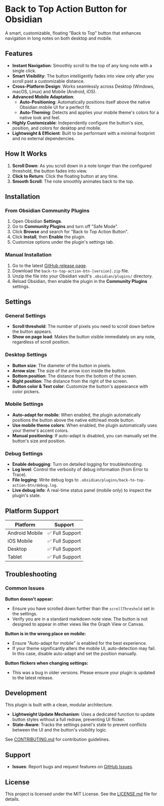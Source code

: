 # Back to Top Action Button for Obsidian

A smart, customizable, floating "Back to Top" button that enhances navigation in long notes on both desktop and mobile.

## Features

-   **Instant Navigation**: Smoothly scroll to the top of any long note with a single click.
-   **Smart Visibility**: The button intelligently fades into view only after you scroll past a customizable distance.
-   **Cross-Platform Design**: Works seamlessly across Desktop (Windows, macOS, Linux) and Mobile (Android, iOS).
-   **Advanced Mobile Adaptation**:
    -   **Auto-Positioning**: Automatically positions itself above the native Obsidian mobile UI for a perfect fit.
    -   **Auto-Theming**: Detects and applies your mobile theme's colors for a native look and feel.
-   **Highly Customizable**: Independently configure the button's size, position, and colors for desktop and mobile.
-   **Lightweight & Efficient**: Built to be performant with a minimal footprint and no external dependencies.

## How It Works

1.  **Scroll Down**: As you scroll down in a note longer than the configured threshold, the button fades into view.
2.  **Click to Return**: Click the floating button at any time.
3.  **Smooth Scroll**: The note smoothly animates back to the top.

## Installation

### From Obsidian Community Plugins
1.  Open Obsidian **Settings**.
2.  Go to **Community Plugins** and turn off "Safe Mode".
3.  Click **Browse** and search for "Back to Top Action Button".
4.  Click **Install**, then **Enable** the plugin.
5.  Customize options under the plugin's settings tab.

### Manual Installation
1.  Go to the latest [GitHub release page](https://github.com/spacemonkeyrocks/back-to-top-action-btn-obsidian-plugin/releases).
2.  Download the `back-to-top-action-btn-[version].zip` file.
3.  Unzip the file into your Obsidian vault's `.obsidian/plugins/` directory.
4.  Reload Obsidian, then enable the plugin in the **Community Plugins** settings.

## Settings

### General Settings
-   **Scroll threshold**: The number of pixels you need to scroll down before the button appears.
-   **Show on page load**: Makes the button visible immediately on any note, regardless of scroll position.

### Desktop Settings
-   **Button size**: The diameter of the button in pixels.
-   **Arrow size**: The size of the arrow icon inside the button.
-   **Bottom position**: The distance from the bottom of the screen.
-   **Right position**: The distance from the right of the screen.
-   **Button color & Text color**: Customize the button's appearance with color pickers.

### Mobile Settings
-   **Auto-adapt for mobile**: When enabled, the plugin automatically positions the button above the native edit/read mode button.
-   **Use mobile theme colors**: When enabled, the plugin automatically uses your theme's accent colors.
-   **Manual positioning**: If auto-adapt is disabled, you can manually set the button's size and position.

### Debug Settings
-   **Enable debugging**: Turn on detailed logging for troubleshooting.
-   **Log level**: Control the verbosity of debug information (from Error to Trace).
-   **File logging**: Write debug logs to `.obsidian/plugins/back-to-top-action-btn/debug.log`.
-   **Live debug info**: A real-time status panel (mobile only) to inspect the plugin's state.

## Platform Support

| Platform        | Support         |
| --------------- | --------------- |
| Android Mobile  | ✅ Full Support |
| iOS Mobile      | ✅ Full Support |
| Desktop         | ✅ Full Support |
| Tablet          | ✅ Full Support |

## Troubleshooting

### Common Issues

**Button doesn't appear:**
-   Ensure you have scrolled down further than the `scrollThreshold` set in the settings.
-   Verify you are in a standard markdown note view. The button is not designed to appear in other views like the Graph View or Canvas.

**Button is in the wrong place on mobile:**
-   Ensure "Auto-adapt for mobile" is enabled for the best experience.
-   If your theme significantly alters the mobile UI, auto-detection may fail. In this case, disable auto-adapt and set the position manually.

**Button flickers when changing settings:**
-   This was a bug in older versions. Please ensure your plugin is updated to the latest release.

## Development

This plugin is built with a clean, modular architecture.
-   **Lightweight Update Mechanism**: Uses a dedicated function to update button styles without a full redraw, preventing UI flicker.
-   **State-Aware**: Tracks the settings panel's state to prevent conflicts between the UI and the button's visibility logic.

See [CONTRIBUTING.md](CONTRIBUTING.md) for contribution guidelines.

## Support

-   **Issues**: Report bugs and request features on [GitHub Issues](https://github.com/spacemonkeyrocks/back-to-top-action-btn-obsidian-plugin/issues).

## License

This project is licensed under the MIT License. See the [LICENSE.md](LICENSE.md) file for details.